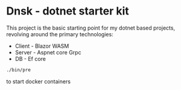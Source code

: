 Dnsk - dotnet starter kit
=========================

This project is the basic starting point for my dotnet based projects, 
revolving around the primary technologies:

* Client - Blazor WASM
* Server - Aspnet core Grpc
* DB - Ef core

```bash
./bin/pre
```
to start docker containers
